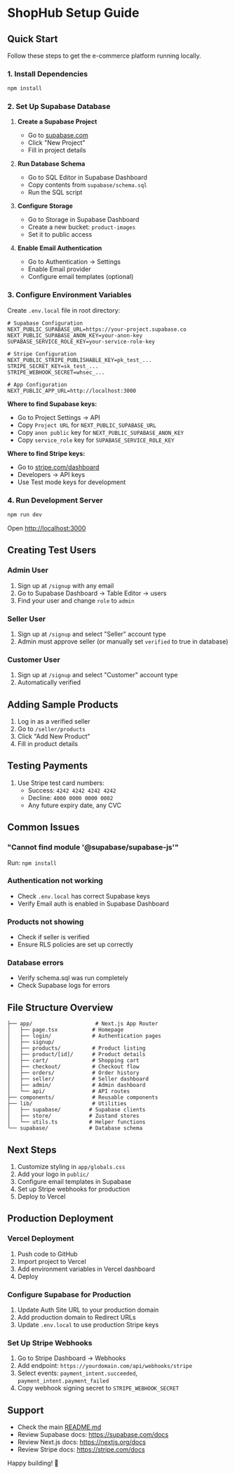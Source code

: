 # ShopHub Setup Guide

## Quick Start

Follow these steps to get the e-commerce platform running locally.

### 1. Install Dependencies

```bash
npm install
```

### 2. Set Up Supabase Database

1. **Create a Supabase Project**
   - Go to [supabase.com](https://supabase.com)
   - Click "New Project"
   - Fill in project details

2. **Run Database Schema**
   - Go to SQL Editor in Supabase Dashboard
   - Copy contents from `supabase/schema.sql`
   - Run the SQL script

3. **Configure Storage**
   - Go to Storage in Supabase Dashboard
   - Create a new bucket: `product-images`
   - Set it to public access

4. **Enable Email Authentication**
   - Go to Authentication → Settings
   - Enable Email provider
   - Configure email templates (optional)

### 3. Configure Environment Variables

Create `.env.local` file in root directory:

```env
# Supabase Configuration
NEXT_PUBLIC_SUPABASE_URL=https://your-project.supabase.co
NEXT_PUBLIC_SUPABASE_ANON_KEY=your-anon-key
SUPABASE_SERVICE_ROLE_KEY=your-service-role-key

# Stripe Configuration
NEXT_PUBLIC_STRIPE_PUBLISHABLE_KEY=pk_test_...
STRIPE_SECRET_KEY=sk_test_...
STRIPE_WEBHOOK_SECRET=whsec_...

# App Configuration
NEXT_PUBLIC_APP_URL=http://localhost:3000
```

**Where to find Supabase keys:**
- Go to Project Settings → API
- Copy `Project URL` for `NEXT_PUBLIC_SUPABASE_URL`
- Copy `anon public` key for `NEXT_PUBLIC_SUPABASE_ANON_KEY`
- Copy `service_role` key for `SUPABASE_SERVICE_ROLE_KEY`

**Where to find Stripe keys:**
- Go to [stripe.com/dashboard](https://dashboard.stripe.com)
- Developers → API keys
- Use Test mode keys for development

### 4. Run Development Server

```bash
npm run dev
```

Open [http://localhost:3000](http://localhost:3000)

## Creating Test Users

### Admin User
1. Sign up at `/signup` with any email
2. Go to Supabase Dashboard → Table Editor → users
3. Find your user and change `role` to `admin`

### Seller User
1. Sign up at `/signup` and select "Seller" account type
2. Admin must approve seller (or manually set `verified` to true in database)

### Customer User
1. Sign up at `/signup` and select "Customer" account type
2. Automatically verified

## Adding Sample Products

1. Log in as a verified seller
2. Go to `/seller/products`
3. Click "Add New Product"
4. Fill in product details

## Testing Payments

1. Use Stripe test card numbers:
   - Success: `4242 4242 4242 4242`
   - Decline: `4000 0000 0000 0002`
   - Any future expiry date, any CVC

## Common Issues

### "Cannot find module '@supabase/supabase-js'"
Run: `npm install`

### Authentication not working
- Check `.env.local` has correct Supabase keys
- Verify Email auth is enabled in Supabase Dashboard

### Products not showing
- Check if seller is verified
- Ensure RLS policies are set up correctly

### Database errors
- Verify schema.sql was run completely
- Check Supabase logs for errors

## File Structure Overview

```
├── app/                    # Next.js App Router
│   ├── page.tsx           # Homepage
│   ├── login/             # Authentication pages
│   ├── signup/
│   ├── products/          # Product listing
│   ├── product/[id]/      # Product details
│   ├── cart/              # Shopping cart
│   ├── checkout/          # Checkout flow
│   ├── orders/            # Order history
│   ├── seller/            # Seller dashboard
│   ├── admin/             # Admin dashboard
│   └── api/               # API routes
├── components/            # Reusable components
├── lib/                   # Utilities
│   ├── supabase/         # Supabase clients
│   ├── store/            # Zustand stores
│   └── utils.ts          # Helper functions
└── supabase/             # Database schema
```

## Next Steps

1. Customize styling in `app/globals.css`
2. Add your logo in `public/`
3. Configure email templates in Supabase
4. Set up Stripe webhooks for production
5. Deploy to Vercel

## Production Deployment

### Vercel Deployment

1. Push code to GitHub
2. Import project to Vercel
3. Add environment variables in Vercel dashboard
4. Deploy

### Configure Supabase for Production

1. Update Auth Site URL to your production domain
2. Add production domain to Redirect URLs
3. Update `.env.local` to use production Stripe keys

### Set Up Stripe Webhooks

1. Go to Stripe Dashboard → Webhooks
2. Add endpoint: `https://yourdomain.com/api/webhooks/stripe`
3. Select events: `payment_intent.succeeded`, `payment_intent.payment_failed`
4. Copy webhook signing secret to `STRIPE_WEBHOOK_SECRET`

## Support

- Check the main [README.md](./README.md)
- Review Supabase docs: https://supabase.com/docs
- Review Next.js docs: https://nextjs.org/docs
- Review Stripe docs: https://stripe.com/docs

Happy building! 🚀
